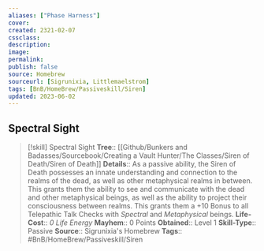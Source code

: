 ```yaml
---
aliases: ["Phase Harness"]
cover: 
created: 2321-02-07
cssclass: 
description: 
image: 
permalink: 
publish: false
source: Homebrew
sourceurl: [Sigrunixia, Littlemaelstrom]
tags: [BnB/HomeBrew/Passiveskill/Siren]
updated: 2023-06-02
---
```


## Spectral Sight

> [!skill] Spectral Sight
> **Tree**:: [[Github/Bunkers and Badasses/Sourcebook/Creating a Vault Hunter/The Classes/Siren of Death/Siren of Death]]
> **Details**:: As a passive ability, the Siren of Death possesses an innate understanding and connection to the realms of the dead, as well as other metaphysical realms in between. This grants them the ability to see and communicate with the dead and other metaphysical beings, as well as the ability to project their consciousness between realms. This grants them a +10 Bonus to all Telepathic Talk Checks with *Spectral* and *Metaphysical* beings.
> **Life-Cost**:: *0 Life Energy*
> **Mayhem**:: 0 Points
> **Obtained**:: Level 1
> **Skill-Type**:: Passive
> **Source**:: Sigrunixia's Homebrew
> **Tags**:: #BnB/HomeBrew/Passiveskill/Siren
